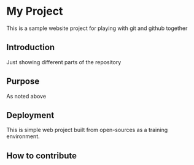 # My Project
This is a sample website project for playing with git and github together

## Introduction
Just showing different parts of the repository

## Purpose
As noted above

## Deployment
This is simple web project built from open-sources as a training environment.

## How to contribute
